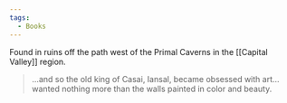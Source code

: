 ```yaml
---
tags:
  - Books
---
```



Found in ruins off the path west of the Primal Caverns in the [[Capital Valley]] region.

> ...and so the old king of Casai, Iansal, became obsessed with art... wanted nothing more than the walls painted in color and beauty.



